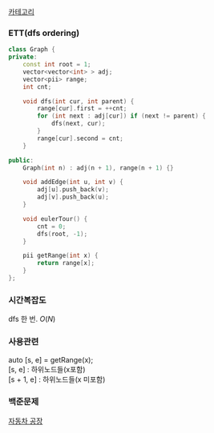 [카테고리](/README.md)
### ETT(dfs ordering)
```cpp
class Graph {
private:
    const int root = 1;
    vector<vector<int> > adj;
    vector<pii> range;
    int cnt;

    void dfs(int cur, int parent) {
        range[cur].first = ++cnt;
        for (int next : adj[cur]) if (next != parent) {
            dfs(next, cur);
        }
        range[cur].second = cnt;
    }

public:
    Graph(int n) : adj(n + 1), range(n + 1) {}

    void addEdge(int u, int v) {
        adj[u].push_back(v);
        adj[v].push_back(u);
    }

    void eulerTour() {
        cnt = 0;
        dfs(root, -1);
    }

    pii getRange(int x) {
        return range[x];
    }
};

```
### 시간복잡도 
dfs 한 번. $O(N)$

### 사용관련
auto [s, e] = getRange(x);   
[s, e] : 하위노드들(x포함)   
[s + 1, e] : 하위노드들(x 미포함)   

### 백준문제
[자동차 공장](https://www.acmicpc.net/problem/2820)